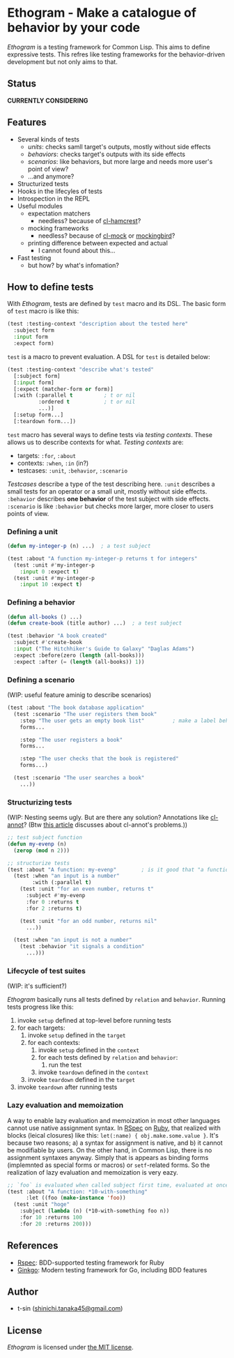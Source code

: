 # Ethogram - Make a catalogue of behavior by your code

*Ethogram* is a testing framework for Common Lisp. This aims to define expressive tests. This refres like testing frameworks for the behavior-driven development but not only aims to that.

## Status

**CURRENTLY CONSIDERING**

## Features

- Several kinds of tests
    - *units*: checks samll target's outputs, mostly without side effects
    - *behaviors*: checks target's outputs with its side effects
    - *scenarios*: like behaviors, but more large and needs more user's point of view?
    - ...and anymore?
- Structurized tests
- Hooks in the lifecyles of tests
- Introspection in the REPL
- Useful modules
    - expectation matchers
        - needless? because of [cl-hamcrest](https://github.com/40ants/cl-hamcrest)?
    - mocking frameworks
        - needless? because of [cl-mock](https://github.com/Ferada/cl-mock) or [mockingbird](https://github.com/Chream/mockingbird)?
    - printing difference between expected and actual
        - I cannot found about this...
- Fast testing
    - but how? by what's infomation?

## How to define tests

With *Ethogram*, tests are defined by `test` macro and its DSL. The basic form of `test` macro is like this:

```lisp
(test :testing-context "description about the tested here"
  :subject form
  :input form
  :expect form)
```

`test` is a macro to prevent evaluation. A DSL for `test` is detailed below:

```lisp
(test :testing-context "describe what's tested"
  [:subject form]
  [:input form]
  [:expect (matcher-form or form)]
  [:with (:parallel t          ; t or nil
          :ordered t           ; t or nil
          ...)]
  [:setup form...]
  [:teardown form...])
```

`test` macro has several ways to define tests via *testing contexts*. These allows us to describe contexts for what. *Testing contexts* are:

- targets: `:for`, `:about`
- contexts: `:when`, `:in` (in?)
- testcases: `:unit`, `:behavior`, `:scenario`

*Testcases* describe a type of the test describing here. `:unit` describes a small tests for an operator or a small unit, mostly without side effects. `:behavior` describes **one behavior** of the test subject with side effects. `:scenario` is like `:behavior` but checks more larger, more closer to users points of view.

### Defining a unit

```lisp
(defun my-integer-p (n) ...)  ; a test subject

(test :about "A function my-integer-p returns t for integers"
  (test :unit #'my-integer-p
    :input 0 :expect t)
  (test :unit #'my-integer-p
    :input 10 :expect t)
```

### Defining a behavior

```lisp
(defun all-books () ...)
(defun create-book (title author) ...)  ; a test subject

(test :behavior "A book created"
  :subject #'create-book
  :input ("The Hitchhiker's Guide to Galaxy" "Daglas Adams")
  :expect :before(zero (length (all-books)))
  :expect :after (= (length (all-books)) 1))
```

### Defining a scenario

(WIP: useful feature aminig to describe scenarios)

```lisp
(test :about "The book database application"
  (test :scenario "The user registers them book"
    :step "The user gets an empty book list"         ; make a label behavior-forms1 below. :step is temporal name...
    forms...

    :step "The user registers a book"
    forms...

    :step "The user checks that the book is registered"
    forms...)

  (test :scenario "The user searches a book"
    ...))
```

### Structurizing tests

(WIP: Nesting seems ugly. But are there any solution? Annotations like [cl-annot](https://github.com/m2ym/cl-annot)? (Btw [this article](https://y2q-actionman.hatenablog.com/entry/2019/12/20/) discusses about cl-annot's problems.))

```lisp
;; test subject function
(defun my-evenp (n)
  (zerop (mod n 2)))

;; structurize tests
(test :about "A function: my-evenp"        ; is it good that "a function" is keyword, for grouping or something...?
  (test :when "an input is a number"
        :with (:parallel t)
    (test :unit "for an even number, returns t"
      :subject #'my-evenp
      :for 0 :returns t
      :for 2 :returns t)

    (test :unit "for an odd number, returns nil"
      ...))

  (test :when "an input is not a number"
    (test :behavior "it signals a condition"
      ...)))
```

### Lifecycle of test suites

(WIP: it's sufficient?)

*Ethogram* basically runs all tests defined by `relation` and `behavior`. Running tests progress like this:

1. invoke `setup` defined at top-level before running tests
2. for each targets:
    1. invoke `setup` defined in the `target`
    2. for each contexts:
        1. invoke `setup` defined in the `context`
        2. for each tests defined by `relation` and `behavior`:
            1. run the test
        3. invoke `teardown` defined in the `context`
    3. invoke `teardown` defined in the `target`
3. invoke `teardown` after running tests

### Lazy evaluation and memoization

A way to enable lazy evaluation and memoization in most other languages cannot use native assignment syntax. In [RSpec](https://rspec.info) on [Ruby](https://www.ruby-lang.org/), that realized with blocks (leical closures) like this: `let(:name) { obj.make.some.value }`. It's because two reasons; a) a syntax for assignment is native, and b) it cannot be modifiable by users. On the other hand, in Common Lisp, there is no assignment syntaxes anyway. Simply that is appears as binding forms (implemnted as special forms or macros) or `setf`-related forms. So the realization of lazy evaluation and memoization is very eazy.

```lisp
;; `foo` is evaluated when called subject first time, evaluated at once and memoized
(test :about "A function: *10-with-something"
      :let ((foo (make-instance 'foo))
  (test :unit "hoge"
    :subject (lambda (n) (*10-with-something foo n))
    :for 10 :returns 100
    :for 20 :returns 200)))
```

## References

- [Rspec](https://github.com/rspec/rspec-metagem): BDD-supported testing framework for Ruby
- [Ginkgo](https://github.com/onsi/ginkgo): Modern testing framework for Go, including BDD features

## Author

- t-sin (<shinichi.tanaka45@gmail.com>)

## License

*Ethogram* is licensed under [the MIT license](LICENSE).
